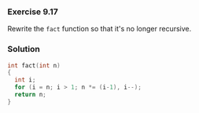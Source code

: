 ### Exercise 9.17
Rewrite the `fact` function so that it's no longer recursive.

### Solution
```c
int fact(int n)
{
  int i;
  for (i = n; i > 1; n *= (i-1), i--);
  return n;
}
```

